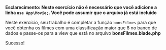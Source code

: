**Esclarecimento: Neste exercício não é necessário que você adicione a linha `use App\Movie;`. Você pode assumir que o arquivo já está incluído**

Neste exercício, seu trabalho é completar a função `bonsFilmes` para que você obtenha os filmes com uma classificação maior que 8 no banco de dados e passe-os para a view que está no arquivo **bonsFilmes.blade.php**

Sucesso!